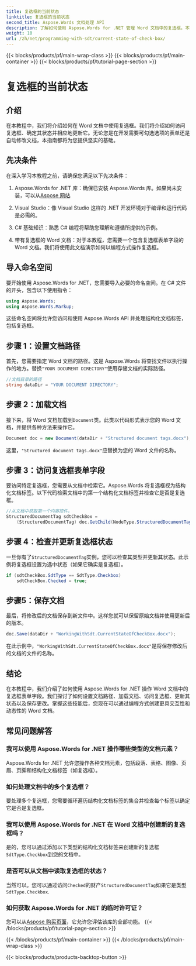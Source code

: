 ```yaml
---
title: 复选框的当前状态
linktitle: 复选框的当前状态
second_title: Aspose.Words 文档处理 API
description: 了解如何使用 Aspose.Words for .NET 管理 Word 文档中的复选框。本指南介绍如何以编程方式设置、更新和保存复选框。
weight: 10
url: /zh/net/programming-with-sdt/current-state-of-check-box/
---
```


{{< blocks/products/pf/main-wrap-class >}}
{{< blocks/products/pf/main-container >}}
{{< blocks/products/pf/tutorial-page-section >}}

# 复选框的当前状态

## 介绍

在本教程中，我们将介绍如何在 Word 文档中使用复选框。我们将介绍如何访问复选框、确定其状态并相应地更新它。无论您是在开发需要可勾选选项的表单还是自动修改文档，本指南都将为您提供坚实的基础。

## 先决条件

在深入学习本教程之前，请确保您满足以下先决条件：

1.  Aspose.Words for .NET 库：确保已安装 Aspose.Words 库。如果尚未安装，可以从[Aspose 网站](https://releases.aspose.com/words/net/).

2. Visual Studio：像 Visual Studio 这样的 .NET 开发环境对于编译和运行代码是必需的。

3. C# 基础知识：熟悉 C# 编程将帮助您理解和遵循所提供的示例。

4. 带有复选框的 Word 文档：对于本教程，您需要一个包含复选框表单字段的 Word 文档。我们将使用此文档演示如何以编程方式操作复选框。

## 导入命名空间

要开始使用 Aspose.Words for .NET，您需要导入必要的命名空间。在 C# 文件的开头，包含以下使用指令：

```csharp
using Aspose.Words;
using Aspose.Words.Markup;
```

这些命名空间将允许您访问和使用 Aspose.Words API 并处理结构化文档标签，包括复选框。

## 步骤 1：设置文档路径

首先，您需要指定 Word 文档的路径。这是 Aspose.Words 将查找文件以执行操作的地方。替换`"YOUR DOCUMENT DIRECTORY"`使用存储文档的实际路径。

```csharp
//文档目录的路径
string dataDir = "YOUR DOCUMENT DIRECTORY";
```

## 步骤 2：加载文档

接下来，将 Word 文档加载到`Document`类。此类以代码形式表示您的 Word 文档，并提供各种方法来操作它。

```csharp
Document doc = new Document(dataDir + "Structured document tags.docx");
```

这里，`"Structured document tags.docx"`应替换为您的 Word 文件的名称。

## 步骤 3：访问复选框表单字段

要访问特定复选框，您需要从文档中检索它。Aspose.Words 将复选框视为结构化文档标签。以下代码检索文档中的第一个结构化文档标签并检查它是否是复选框。

```csharp
//从文档中获取第一个内容控件。
StructuredDocumentTag sdtCheckBox =
    (StructuredDocumentTag) doc.GetChild(NodeType.StructuredDocumentTag, 0, true);
```

## 步骤 4：检查并更新复选框状态

一旦你有了`StructuredDocumentTag`实例，您可以检查其类型并更新其状态。此示例将复选框设置为选中状态（如果它确实是复选框）。

```csharp
if (sdtCheckBox.SdtType == SdtType.Checkbox)
    sdtCheckBox.Checked = true;
```

## 步骤5：保存文档

最后，将修改后的文档保存到新文件中。这样您就可以保留原始文档并使用更新后的版本。

```csharp
doc.Save(dataDir + "WorkingWithSdt.CurrentStateOfCheckBox.docx");
```

在此示例中，`"WorkingWithSdt.CurrentStateOfCheckBox.docx"`是将保存修改后的文档的文件的名称。

## 结论

在本教程中，我们介绍了如何使用 Aspose.Words for .NET 操作 Word 文档中的复选框表单字段。我们探讨了如何设置文档路径、加载文档、访问复选框、更新其状态以及保存更改。掌握这些技能后，您现在可以通过编程方式创建更具交互性和动态性的 Word 文档。

## 常见问题解答

### 我可以使用 Aspose.Words for .NET 操作哪些类型的文档元素？
Aspose.Words for .NET 允许您操作各种文档元素，包括段落、表格、图像、页眉、页脚和结构化文档标签（如复选框）。

### 如何处理文档中的多个复选框？
要处理多个复选框，您需要循环遍历结构化文档标签的集合并检查每个标签以确定它是否是复选框。

### 我可以使用 Aspose.Words for .NET 在 Word 文档中创建新的复选框吗？
是的，您可以通过添加以下类型的结构化文档标签来创建新的复选框`SdtType.Checkbox`到您的文档中。

### 是否可以从文档中读取复选框的状态？
当然可以。您可以通过访问`Checked`的财产`StructuredDocumentTag`如果它是类型`SdtType.Checkbox`.

### 如何获取 Aspose.Words for .NET 的临时许可证？
您可以从[Aspose 购买页面](https://purchase.aspose.com/temporary-license/)，它允许您评估该库的全部功能。
{{< /blocks/products/pf/tutorial-page-section >}}

{{< /blocks/products/pf/main-container >}}
{{< /blocks/products/pf/main-wrap-class >}}

{{< blocks/products/products-backtop-button >}}

